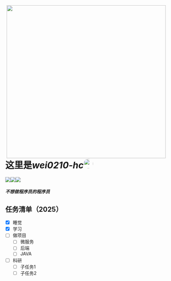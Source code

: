<img align='right' src='https://i0.hdslb.com/bfs/article/d08acbf0ec1d80d4ef1cc940127f1c04aa2a2e32.jpg' width='500' height='480'>
<!-- https://github.com/kyechan99/capsule-render -->

# 这里是*wei0210-hc*<img style='border-radius: 50%; height: 30px; width: 30px;' src='https://i0.hdslb.com/bfs/article/8456b6b7219f36ac42aafea10bfc0f273537115075840154.jpg'>

<img align='middle' src='https://hb.hllqk.cn/?text=♂&bgcolor1=b100ffd9&img=https://i.imgur.com/dGqcpPU.jpg'></img><img align='middle' src='https://hb.hllqk.cn/?text=VSCode&bgcolor1=24aff2&bgcolor2=0075b8&img=https://i.imgur.com/XksHKIV.jpg'></img><img align='middle' src='https://hb.hllqk.cn/?text=JavaScript&bgcolor1=f7df37&bgcolor2=f7df37&color=333&img=https://i.imgur.com/de9PXVn.jpg'></img>
##### 不想做程序员的程序员<br>
## 任务清单（2025）

- [x] 睡觉
- [x] 学习
- [ ] 做项目
  - [ ] 微服务
  - [ ] 后端
  - [ ] JAVA
- [ ] 科研
  - [ ] 子任务1
  - [ ] 子任务2
